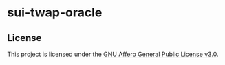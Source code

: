 # sui-twap-oracle

## License
This project is licensed under the [GNU Affero General Public License v3.0](https://www.gnu.org/licenses/agpl-3.0.txt).
